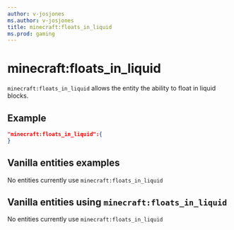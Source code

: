 ```yaml
---
author: v-josjones
ms.author: v-josjones
title: minecraft:floats_in_liquid
ms.prod: gaming
---
```


# minecraft:floats_in_liquid

`minecraft:floats_in_liquid` allows the entity the ability to float in liquid blocks.

## Example

```json
"minecraft:floats_in_liquid":{
}
```

## Vanilla entities examples

No entities currently use `minecraft:floats_in_liquid`

## Vanilla entities using `minecraft:floats_in_liquid`

No entities currently use `minecraft:floats_in_liquid`
